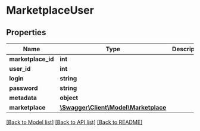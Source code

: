 # MarketplaceUser

## Properties
Name | Type | Description | Notes
------------ | ------------- | ------------- | -------------
**marketplace_id** | **int** |  | [optional] 
**user_id** | **int** |  | [optional] 
**login** | **string** |  | [optional] 
**password** | **string** |  | [optional] 
**metadata** | **object** |  | [optional] 
**marketplace** | [**\Swagger\Client\Model\Marketplace**](Marketplace.md) |  | [optional] 

[[Back to Model list]](../README.md#documentation-for-models) [[Back to API list]](../README.md#documentation-for-api-endpoints) [[Back to README]](../README.md)


